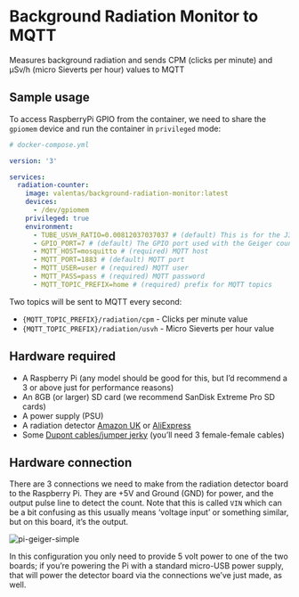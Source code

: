 # Background Radiation Monitor to MQTT

Measures background radiation and sends CPM (clicks per minute) and µSv/h (micro Sieverts per hour) values to MQTT

## Sample usage

To access RaspberryPi GPIO from the container, we need to share the `gpiomem` device and run the container in `privileged` mode:

```yaml
# docker-compose.yml

version: '3'

services:
  radiation-counter:
    image: valentas/background-radiation-monitor:latest
    devices:
      - /dev/gpiomem
    privileged: true
    environment:
      - TUBE_USVH_RATIO=0.00812037037037 # (default) This is for the J305 tube
      - GPIO_PORT=7 # (default) The GPIO port used with the Geiger counter
      - MQTT_HOST=mosquitto # (required) MQTT host
      - MQTT_PORT=1883 # (default) MQTT port
      - MQTT_USER=user # (required) MQTT user
      - MQTT_PASS=pass # (required) MQTT password
      - MQTT_TOPIC_PREFIX=home # (required) prefix for MQTT topics
```

Two topics will be sent to MQTT every second:
* `{MQTT_TOPIC_PREFIX}/radiation/cpm` - Clicks per minute value
* `{MQTT_TOPIC_PREFIX}/radiation/usvh` - Micro Sieverts per hour value

## Hardware required

* A Raspberry Pi (any model should be good for this, but I’d recommend a 3 or above just for performance reasons)
* An 8GB (or larger) SD card (we recommend SanDisk Extreme Pro SD cards)
* A power supply (PSU)
* A radiation detector [Amazon UK](https://www.amazon.co.uk/KKmoon-Assembled-Counter-Radiation-Detector/dp/B07S86Q5X8) or [AliExpress](https://www.aliexpress.com/item/32884861168.html?spm=a2g0o.productlist.0.0.5faf6aa9OuQXsc)
* Some [Dupont cables/jumper jerky](https://shop.pimoroni.com/products/jumper-jerky?variant=348491271) (you’ll need 3 female-female cables)

## Hardware connection

There are 3 connections we need to make from the radiation detector board to the Raspberry Pi. They are +5V and Ground (GND) for power, and the output pulse line to detect the count. Note that this is called `VIN` which can be a bit confusing as this usually means ‘voltage input’ or something similar, but on this board, it’s the output.

![pi-geiger-simple](https://raw.githubusercontent.com/balenalabs-incubator/background-radiation-monitor/master/assets/pi-geiger-simple.png)

In this configuration you only need to provide 5 volt power to one of the two boards; if you’re powering the Pi with a standard micro-USB power supply, that will power the detector board via the connections we’ve just made, as well.

